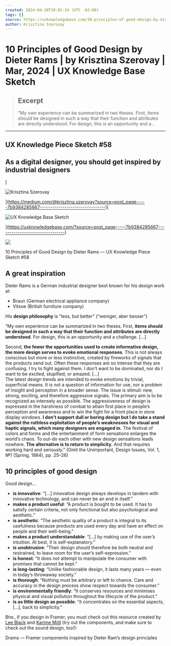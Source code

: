 ```yaml
---
created: 2024-04-18T10:01:24 (UTC -03:00)
tags: []
source: https://uxknowledgebase.com/10-principles-of-good-design-by-dieter-rams-7b9384285667
author: Krisztina Szerovay
---
```


# 10 Principles of Good Design by Dieter Rams | by Krisztina Szerovay | Mar, 2024 | UX Knowledge Base Sketch

> ## Excerpt
> “My own experience can be summarized in two theses. First, items should be designed in such a way that their function and attributes are directly understood. For design, this is an opportunity and a…

---
## UX Knowledge Piece Sketch #58

## As a digital designer, you should get inspired by industrial designers

[

![Krisztina Szerovay](https://miro.medium.com/v2/resize:fill:88:88/1*v2gqVEPL4C1tHeCJxipYtg.jpeg)



](https://medium.com/@krisztina.szerovay?source=post_page-----7b9384285667--------------------------------)[

![UX Knowledge Base Sketch](https://miro.medium.com/v2/resize:fill:48:48/1*i5aHh5vEtZD_nitEokGcmw.png)



](https://uxknowledgebase.com/?source=post_page-----7b9384285667--------------------------------)

![](https://miro.medium.com/v2/resize:fit:1400/1*a9YcqizaauWrj03umgde8g.jpeg)

10 Principles of Good Design by Dieter Rams — UX Knowledge Piece Sketch #58

## A great inspiration

Dieter Rams is a German industrial designer best known for his design work at:

-   Braun (German electrical appliance company)
-   Vitsoe (British furniture company)

His **design philosophy** is “less, but better” (“weniger, aber besser”)

“My own experience can be summarized in two theses. First, **items should be designed in such a way that their function and attributes are directly understood**. For design, this is an opportunity and a challenge. \[…\]

Second, **the fewer the opportunities used to create informative design, the more design serves to evoke emotional responses**. This is not always conscious but more or less instinctive, created by fireworks of signals that the products send out. Often these responses are so intense that they are confusing. I try to fight against them. I don’t want to be dominated, nor do I want to be excited, stupified, or amazed. \[…\]  
The latest design trends are intended to evoke emotions by trivial, superficial means. It is not a question of information for use, nor a problem of insight and perception in a broader sense. The issue is stimuli: new, strong, exciting, and therefore aggressive signals. The primary aim is to be recognized as intensely as possible. The aggressiveness of design is expressed in the harshness of combat to attain first place in people’s perception and awareness and to win the fight for a front place in store display windows. **I don’t support dull or boring design but I do take a stand against the ruthless exploitation of people’s weaknesses for visual and haptic signals, which many designers are engaged in.** The festival of colors and forms and the entertainment of form sensations enlarges the world’s chaos. To out-do each other with new design sensations leads nowhere. **The alternative is to return to simplicity.** And that requires working hard and seriously.” (Omit the Unimportant, Design Issues, Vol. 1, №1 (Spring, 1984), pp. 25–26)

## 10 principles of good design

Good design…

-   **is innovative**: “\[…\] innovative design always develops in tandem with innovative technology, and can never be an end in itself.”
-   **makes a product useful**: “A product is bought to be used. It has to satisfy certain criteria, not only functional but also psychological and aesthetic.”
-   **is aesthetic**: “The aesthetic quality of a product is integral to its usefulness because products are used every day and have an effect on people and their well-being.”
-   **makes a product understandable**: “\[…\] by making use of the user’s intuition. At best, it is self-explanatory.”
-   **is unobtrusive**: “Their design should therefore be both neutral and restrained, to leave room for the user’s self-expression.”
-   **is honest**: “It does not attempt to manipulate the consumer with promises that cannot be kept.”
-   **is long-lasting**: “Unlike fashionable design, it lasts many years — even in today’s throwaway society.”
-   **is thorough**: “Nothing must be arbitrary or left to chance. Care and accuracy in the design process show respect towards the consumer.”
-   **is environmentally friendly**: “It conserves resources and minimises physical and visual pollution throughout the lifecycle of the product.”
-   **is as little design as possible**: “it concentrates on the essential aspects, \[…\], back to simplicity.”

Btw., if you design in Framer, you must check out this resource created by [Lee Black](https://twitter.com/mrblackstudio) and [Karime Möll](https://twitter.com/KarimeShrimp) (try out the components, and make sure to check out the sound design, too!):

Drams — Framer components inspired by Dieter Ram’s design principles
